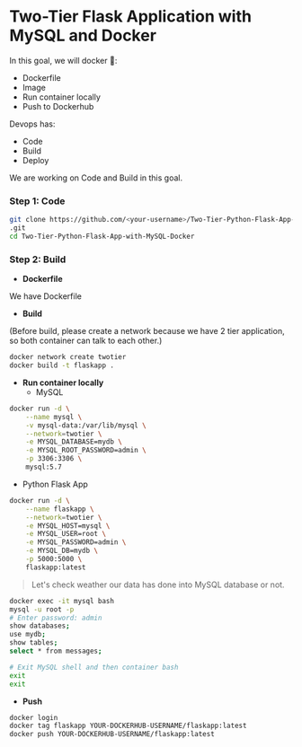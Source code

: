 # Two-Tier Flask Application with MySQL and Docker

In this goal, we will docker 🐳:
- Dockerfile
- Image
- Run container locally
- Push to Dockerhub

Devops has:
- Code
- Build
- Deploy

We are working on Code and Build in this goal.
### Step 1: Code
  ```bash
git clone https://github.com/<your-username>/Two-Tier-Python-Flask-App-with-MySQL-Docker
.git
cd Two-Tier-Python-Flask-App-with-MySQL-Docker
  ```

### Step 2: Build
- **Dockerfile**

We have Dockerfile
- **Build**

(Before build, please create a network because we have 2 tier application, so both container can talk to each other.)
```bash
docker network create twotier
docker build -t flaskapp .
```
- **Run container locally**
  - MySQL
```bash
docker run -d \
    --name mysql \
    -v mysql-data:/var/lib/mysql \
    --network=twotier \
    -e MYSQL_DATABASE=mydb \
    -e MYSQL_ROOT_PASSWORD=admin \
    -p 3306:3306 \
    mysql:5.7
```
  - Python Flask App
```bash
docker run -d \
    --name flaskapp \
    --network=twotier \
    -e MYSQL_HOST=mysql \
    -e MYSQL_USER=root \
    -e MYSQL_PASSWORD=admin \
    -e MYSQL_DB=mydb \
    -p 5000:5000 \
    flaskapp:latest
```


> Let's check weather our data has done into MySQL database or not.
```bash
docker exec -it mysql bash
mysql -u root -p
# Enter password: admin
show databases;
use mydb;
show tables;
select * from messages;

# Exit MySQL shell and then container bash
exit
exit
```


- **Push**
```bash
docker login
docker tag flaskapp YOUR-DOCKERHUB-USERNAME/flaskapp:latest
docker push YOUR-DOCKERHUB-USERNAME/flaskapp:latest
```
